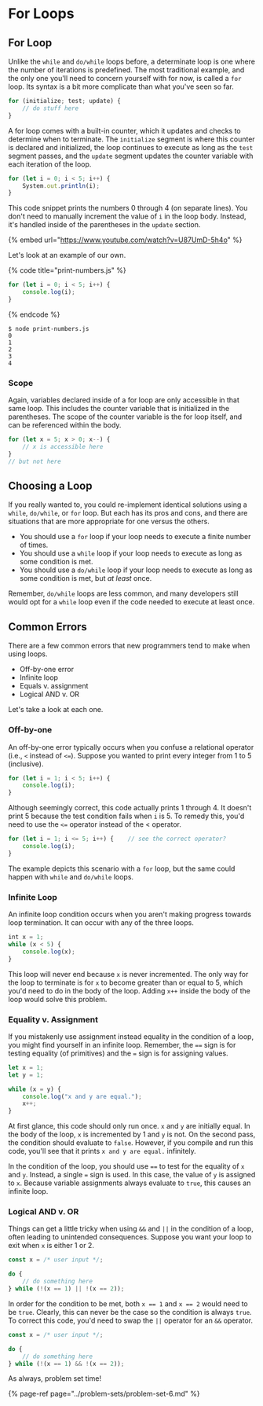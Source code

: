 # For Loops

## For Loop

Unlike the `while` and `do/while` loops before, a determinate loop is one where the number of iterations is predefined. The most traditional example, and the only one you'll need to concern yourself with for now, is called a `for` loop. Its syntax is a bit more complicate than what you've seen so far.

```javascript
for (initialize; test; update) {
    // do stuff here
}
```

A for loop comes with a built-in counter, which it updates and checks to determine when to terminate. The `initialize` segment is where this counter is declared and initialized, the loop continues to execute as long as the `test` segment passes, and the `update` segment updates the counter variable with each iteration of the loop.

```javascript
for (let i = 0; i < 5; i++) {
    System.out.println(i);
}
```

This code snippet prints the numbers 0 through 4 \(on separate lines\). You don't need to manually increment the value of `i` in the loop body. Instead, it's handled inside of the parentheses in the `update` section.

{% embed url="https://www.youtube.com/watch?v=U87UmD-5h4o" %}

Let's look at an example of our own.

{% code title="print-numbers.js" %}
```javascript
for (let i = 0; i < 5; i++) {
    console.log(i);
}
```
{% endcode %}

```text
$ node print-numbers.js
0
1
2
3
4
```

### Scope

Again, variables declared inside of a for loop are only accessible in that same loop. This includes the counter variable that is initialized in the parentheses. The scope of the counter variable is the for loop itself, and can be referenced within the body.

```javascript
for (let x = 5; x > 0; x--) {
    // x is accessible here
}
// but not here
```

## Choosing a Loop

If you really wanted to, you could re-implement identical solutions using a `while`, `do/while`, or `for` loop. But each has its pros and cons, and there are situations that are more appropriate for one versus the others.

* You should use a `for` loop if your loop needs to execute a finite number of times.
* You should use a `while` loop if your loop needs to execute as long as some condition is met.
* You should use a `do/while` loop if your loop needs to execute as long as some condition is met, but _at least_ once.

Remember, `do/while` loops are less common, and many developers still would opt for a `while` loop even if the code needed to execute at least once.

## Common Errors

There are a few common errors that new programmers tend to make when using loops.

* Off-by-one error
* Infinite loop
* Equals v. assignment
* Logical AND v. OR

Let's take a look at each one.

### Off-by-one

An off-by-one error typically occurs when you confuse a relational operator \(i.e., `<` instead of `<=`\). Suppose you wanted to print every integer from 1 to 5 \(inclusive\).

```javascript
for (let i = 1; i < 5; i++) {
    console.log(i);
}
```

Although seemingly correct, this code actually prints 1 through 4. It doesn't print 5 because the test condition fails when `i` is 5. To remedy this, you'd need to use the `<=` operator instead of the &lt; operator.

```javascript
for (let i = 1; i <= 5; i++) {    // see the correct operator?
    console.log(i);
}
```

The example depicts this scenario with a `for` loop, but the same could happen with `while` and `do/while` loops.

### Infinite Loop

An infinite loop condition occurs when you aren't making progress towards loop termination. It can occur with any of the three loops.

```javascript
int x = 1;
while (x < 5) {
    console.log(x);
}
```

This loop will never end because `x` is never incremented. The only way for the loop to terminate is for `x` to become greater than or equal to 5, which you'd need to do in the body of the loop. Adding `x++` inside the body of the loop would solve this problem.

### Equality v. Assignment

If you mistakenly use assignment instead equality in the condition of a loop, you might find yourself in an infinite loop. Remember, the `==` sign is for testing equality \(of primitives\) and the `=` sign is for assigning values.

```javascript
let x = 1;
let y = 1;

while (x = y) {
    console.log("x and y are equal.");
    x++;
}
```

At first glance, this code should only run once. `x` and `y` are initially equal. In the body of the loop, `x` is incremented by 1 and `y` is not. On the second pass, the condition should evaluate to `false`. However, if you compile and run this code, you'll see that it prints `x and y are equal.` infinitely.

In the condition of the loop, you should use `==` to test for the equality of `x` and `y`. Instead, a single `=` sign is used. In this case, the value of `y` is assigned to `x`. Because variable assignments always evaluate to `true`, this causes an infinite loop.

### Logical AND v. OR

Things can get a little tricky when using `&&` and `||` in the condition of a loop, often leading to unintended consequences. Suppose you want your loop to exit when `x` is either 1 or 2.

```javascript
const x = /* user input */;

do {
    // do something here
} while (!(x == 1) || !(x == 2));
```

In order for the condition to be met, both `x == 1` and `x == 2` would need to be `true`. Clearly, this can never be the case so the condition is always `true`. To correct this code, you'd need to swap the `||` operator for an `&&` operator.

```javascript
const x = /* user input */;

do {
    // do something here
} while (!(x == 1) && !(x == 2));
```

As always, problem set time!

{% page-ref page="../problem-sets/problem-set-6.md" %}

